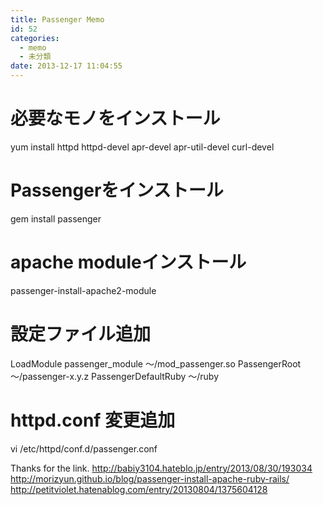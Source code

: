 ```yaml
---
title: Passenger Memo
id: 52
categories:
  - memo
  - 未分類
date: 2013-12-17 11:04:55
---
```


# 必要なモノをインストール
yum install httpd httpd-devel apr-devel apr-util-devel curl-devel

# Passengerをインストール
gem install passenger

# apache moduleインストール
passenger-install-apache2-module

# 設定ファイル追加
LoadModule passenger_module ～/mod_passenger.so
PassengerRoot ～/passenger-x.y.z
PassengerDefaultRuby ～/ruby

# httpd.conf 変更追加
vi /etc/httpd/conf.d/passenger.conf

Thanks for the link.
http://babiy3104.hateblo.jp/entry/2013/08/30/193034
http://morizyun.github.io/blog/passenger-install-apache-ruby-rails/
http://petitviolet.hatenablog.com/entry/20130804/1375604128
